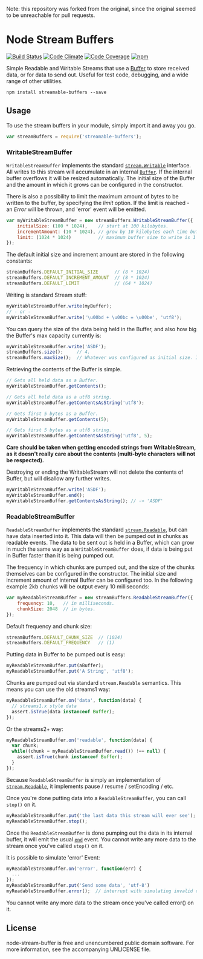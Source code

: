 Note: this repository was forked from the original, since the original seemed to be unreachable for pull requests.

# Node Stream Buffers

[![Build Status][badge-travis-img]][badge-travis-url]
[![Code Climate][badge-climate-img]][badge-climate-url]
[![Code Coverage][badge-coverage-img]][badge-coverage-url]
[![npm][badge-npm-img]][badge-npm-url]

Simple Readable and Writable Streams that use a [Buffer][node-buffer-docs] to store received data, or for data to send out. Useful for test code, debugging, and a wide range of other utilities.

```
npm install streamable-buffers --save
```

## Usage

To use the stream buffers in your module, simply import it and away you go.

```js
var streamBuffers = require('streamable-buffers');
```

### WritableStreamBuffer

`WritableStreamBuffer` implements the standard [`stream.Writable`](https://nodejs.org/api/stream.html#stream_class_stream_writable) interface. All writes to this stream will accumulate in an internal [`Buffer`](https://nodejs.org/api/buffer.html). If the internal buffer overflows it will be resized automatically. The initial size of the Buffer and the amount in which it grows can be configured in the constructor.

There is also a possibility to limit the maximum amount of bytes to be written to the buffer, by specifying the _limit_ option. If the limit is reached - an _Error_ will be thrown, and 'error' event will be emitted.

```js
var myWritableStreamBuffer = new streamBuffers.WritableStreamBuffer({
	initialSize: (100 * 1024),    // start at 100 kilobytes.
	incrementAmount: (10 * 1024), // grow by 10 kilobytes each time buffer overflows.
	limit: (1024 * 1024)          // maximum buffer size to write is 1 megabyte
});
```

The default initial size and increment amount are stored in the following constants:

```js
streamBuffers.DEFAULT_INITIAL_SIZE      // (8 * 1024)
streamBuffers.DEFAULT_INCREMENT_AMOUNT  // (8 * 1024)
streamBuffers.DEFAULT_LIMIT             // (64 * 1024)
```

Writing is standard Stream stuff:

```js
myWritableStreamBuffer.write(myBuffer);
// - or -
myWritableStreamBuffer.write('\u00bd + \u00bc = \u00be', 'utf8');
```

You can query the size of the data being held in the Buffer, and also how big the Buffer's max capacity currently is: 

```js
myWritableStreamBuffer.write('ASDF');
streamBuffers.size();     // 4.
streamBuffers.maxSize();  // Whatever was configured as initial size. In our example: (100 * 1024).
```

Retrieving the contents of the Buffer is simple.

```js
// Gets all held data as a Buffer.
myWritableStreamBuffer.getContents();

// Gets all held data as a utf8 string.
myWritableStreamBuffer.getContentsAsString('utf8');

// Gets first 5 bytes as a Buffer.
myWritableStreamBuffer.getContents(5);

// Gets first 5 bytes as a utf8 string.
myWritableStreamBuffer.getContentsAsString('utf8', 5);
```

**Care should be taken when getting encoded strings from WritableStream, as it doesn't really care about the contents (multi-byte characters will not be respected).**

Destroying or ending the WritableStream will not delete the contents of Buffer, but will disallow any further writes.

```js
myWritableStreamBuffer.write('ASDF');
myWritableStreamBuffer.end();
myWritableStreamBuffer.getContentsAsString(); // -> 'ASDF'
```	

### ReadableStreamBuffer

`ReadableStreamBuffer` implements the standard [`stream.Readable`](https://nodejs.org/api/stream.html#stream_class_stream_readable), but can have data inserted into it. This data will then be pumped out in chunks as readable events. The data to be sent out is held in a Buffer, which can grow in much the same way as a `WritableStreamBuffer` does, if data is being put in Buffer faster than it is being pumped out. 

The frequency in which chunks are pumped out, and the size of the chunks themselves can be configured in the constructor. The initial size and increment amount of internal Buffer can be configured too. In the following example 2kb chunks will be output every 10 milliseconds:

```js
var myReadableStreamBuffer = new streamBuffers.ReadableStreamBuffer({
	frequency: 10,   // in milliseconds.
	chunkSize: 2048  // in bytes.
});
```

Default frequency and chunk size:

```js
streamBuffers.DEFAULT_CHUNK_SIZE  // (1024)
streamBuffers.DEFAULT_FREQUENCY   // (1)
```

Putting data in Buffer to be pumped out is easy:

```js
myReadableStreamBuffer.put(aBuffer);
myReadableStreamBuffer.put('A String', 'utf8');
```

Chunks are pumped out via standard `stream.Readable` semantics. This means you can use the old streams1 way:

```js
myReadableStreamBuffer.on('data', function(data) {
  // streams1.x style data
  assert.isTrue(data instanceof Buffer);
});
```

Or the streams2+ way:

```js
myReadableStreamBuffer.on('readable', function(data) {
  var chunk;
  while((chunk = myReadableStreamBuffer.read()) !== null) {
    assert.isTrue(chunk instanceof Buffer);
  }
});
```

Because `ReadableStreamBuffer` is simply an implementation of [`stream.Readable`](https://nodejs.org/api/stream.html#stream_class_stream_readable), it implements pause / resume / setEncoding / etc.

Once you're done putting data into a `ReadableStreamBuffer`, you can call `stop()` on it.

```js
myReadableStreamBuffer.put('the last data this stream will ever see');
myReadableStreamBuffer.stop();
```

Once the `ReadableStreamBuffer` is done pumping out the data in its internal buffer, it will emit the usual [`end`](https://nodejs.org/api/stream.html#stream_event_end) event. You cannot write any more data to the stream once you've called `stop()` on it.

It is possible to simulate 'error' Event:

```js
myReadableStreamBuffer.on('error', function(err) {
  ...
});
myReadableStreamBuffer.put('Send some data', 'utf-8')
myReadableStreamBuffer.error();  // interrupt with simulating invalid chunk
```
You cannot write any more data to the stream once you've called error() on it.


## License

node-stream-buffer is free and unencumbered public domain software. For more information, see the accompanying UNLICENSE file.

[badge-travis-img]: https://img.shields.io/travis/genrym/streamable-buffers.svg?style=flat-square
[badge-travis-url]: https://travis-ci.org/genrym/streamable-buffers
[badge-climate-img]: https://img.shields.io/codeclimate/github/genrym/streamable-buffers.svg?style=flat-square
[badge-climate-url]: https://codeclimate.com/github/genrym/streamable-buffers
[badge-coverage-img]: https://img.shields.io/codeclimate/coverage/github/genrym/streamable-buffers.svg?style=flat-square
[badge-coverage-url]: https://codeclimate.com/github/genrym/streamable-buffers
[badge-npm-img]: https://img.shields.io/npm/dm/streamable-buffers.svg?style=flat-square
[badge-npm-url]: https://www.npmjs.org/package/streamable-buffers

[node-buffer-docs]: http://nodejs.org/api/buffer.html

